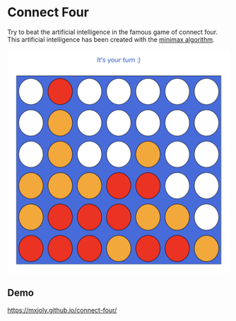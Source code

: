 # Connect Four

Try to beat the artificial intelligence in the famous game of connect four. This artificial intelligence has been created with the [minimax algorithm](https://fr.wikipedia.org/wiki/Algorithme_minimax).

![screenshot of the game](./screenshot.png)

## Demo

https://mxjoly.github.io/connect-four/
